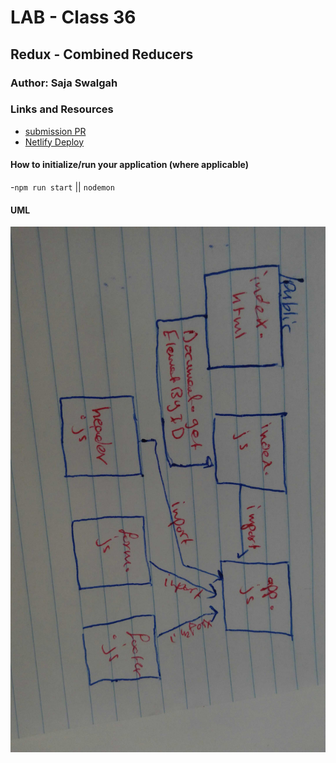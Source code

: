 #  LAB - Class 36

## Redux - Combined Reducers

### Author: Saja Swalgah

### Links and Resources

- [submission PR](https://github.com/Saja-401-advanced-javascript/class-36/pull/3)
- [Netlify Deploy](https://keen-wilson-09515f.netlify.com/)




#### How to initialize/run your application (where applicable)

-`npm run start` || `nodemon`


#### UML

![](img/class37.jpg)